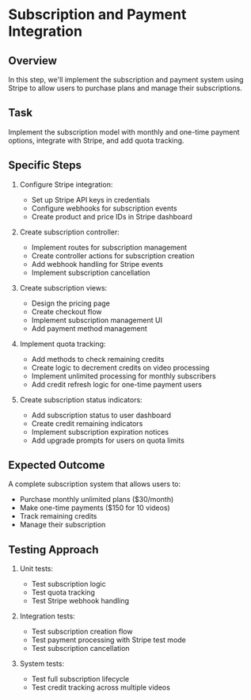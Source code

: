 # Subscription and Payment Integration

## Overview
In this step, we'll implement the subscription and payment system using Stripe to allow users to purchase plans and manage their subscriptions.

## Task
Implement the subscription model with monthly and one-time payment options, integrate with Stripe, and add quota tracking.

## Specific Steps

1. Configure Stripe integration:
   - Set up Stripe API keys in credentials
   - Configure webhooks for subscription events
   - Create product and price IDs in Stripe dashboard

2. Create subscription controller:
   - Implement routes for subscription management
   - Create controller actions for subscription creation
   - Add webhook handling for Stripe events
   - Implement subscription cancellation

3. Create subscription views:
   - Design the pricing page
   - Create checkout flow
   - Implement subscription management UI
   - Add payment method management

4. Implement quota tracking:
   - Add methods to check remaining credits
   - Create logic to decrement credits on video processing
   - Implement unlimited processing for monthly subscribers
   - Add credit refresh logic for one-time payment users

5. Create subscription status indicators:
   - Add subscription status to user dashboard
   - Create credit remaining indicators
   - Implement subscription expiration notices
   - Add upgrade prompts for users on quota limits

## Expected Outcome
A complete subscription system that allows users to:
- Purchase monthly unlimited plans ($30/month)
- Make one-time payments ($150 for 10 videos)
- Track remaining credits
- Manage their subscription

## Testing Approach
1. Unit tests:
   - Test subscription logic
   - Test quota tracking
   - Test Stripe webhook handling

2. Integration tests:
   - Test subscription creation flow
   - Test payment processing with Stripe test mode
   - Test subscription cancellation

3. System tests:
   - Test full subscription lifecycle
   - Test credit tracking across multiple videos
